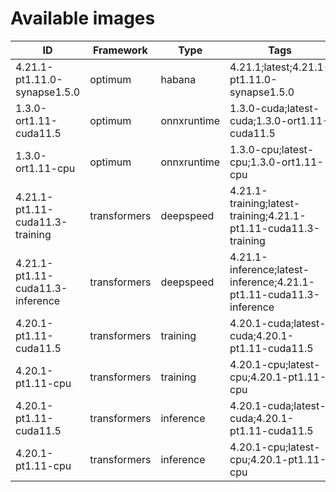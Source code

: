 # Available images

| ID | Framework | Type | Tags | Dockerfile | URI | Deprecated |
| --- | --- | --- | --- | --- | --- | --- |
| 4.21.1-pt1.11.0-synapse1.5.0 | optimum | habana | 4.21.1;latest;4.21.1-pt1.11.0-synapse1.5.0 | [dockerfile](containers/optimum/habana/4.21.1/pt1.11.0/synapse1.5.0/Dockerfile) | huggingface/optimum-habana:4.21.1-pt1.11.0-synapse1.5.0 | False |
| 1.3.0-ort1.11-cuda11.5 | optimum | onnxruntime | 1.3.0-cuda;latest-cuda;1.3.0-ort1.11-cuda11.5 | [dockerfile](containers/optimum/onnxruntime/1.3.0/ort1.11/cuda11.5/Dockerfile) | huggingface/optimum-onnxruntime:1.3.0-ort1.11-cuda11.5 | False |
| 1.3.0-ort1.11-cpu | optimum | onnxruntime | 1.3.0-cpu;latest-cpu;1.3.0-ort1.11-cpu | [dockerfile](containers/optimum/onnxruntime/1.3.0/ort1.11/cpu/Dockerfile) | huggingface/optimum-onnxruntime:1.3.0-ort1.11-cpu | False |
| 4.21.1-pt1.11-cuda11.3-training | transformers | deepspeed | 4.21.1-training;latest-training;4.21.1-pt1.11-cuda11.3-training | [dockerfile](containers/transformers/deepspeed/4.21.1/pt1.11/cuda11.3/training/Dockerfile) | huggingface/transformers-deepspeed:4.21.1-pt1.11-cuda11.3-training | False |
| 4.21.1-pt1.11-cuda11.3-inference | transformers | deepspeed | 4.21.1-inference;latest-inference;4.21.1-pt1.11-cuda11.3-inference | [dockerfile](containers/transformers/deepspeed/4.21.1/pt1.11/cuda11.3/inference/Dockerfile) | huggingface/transformers-deepspeed:4.21.1-pt1.11-cuda11.3-inference | False |
| 4.20.1-pt1.11-cuda11.5 | transformers | training | 4.20.1-cuda;latest-cuda;4.20.1-pt1.11-cuda11.5 | [dockerfile](containers/transformers/training/4.20.1/pt1.11/cuda11.5/Dockerfile) | huggingface/transformers-training:4.20.1-pt1.11-cuda11.5 | False |
| 4.20.1-pt1.11-cpu | transformers | training | 4.20.1-cpu;latest-cpu;4.20.1-pt1.11-cpu | [dockerfile](containers/transformers/training/4.20.1/pt1.11/cpu/Dockerfile) | huggingface/transformers-training:4.20.1-pt1.11-cpu | False |
| 4.20.1-pt1.11-cuda11.5 | transformers | inference | 4.20.1-cuda;latest-cuda;4.20.1-pt1.11-cuda11.5 | [dockerfile](containers/transformers/inference/4.20.1/pt1.11/cuda11.5/Dockerfile) | huggingface/transformers-inference:4.20.1-pt1.11-cuda11.5 | False |
| 4.20.1-pt1.11-cpu | transformers | inference | 4.20.1-cpu;latest-cpu;4.20.1-pt1.11-cpu | [dockerfile](containers/transformers/inference/4.20.1/pt1.11/cpu/Dockerfile) | huggingface/transformers-inference:4.20.1-pt1.11-cpu | False |
